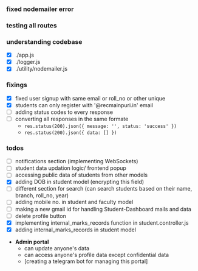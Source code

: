### fixed nodemailer error

### testing all routes

### understanding codebase
- [x] ./app.js
- [x] ./logger.js
- [x] ./utility/nodemailer.js

### fixings
- [x] fixed user signup with same email or roll_no or other unique
- [x] students can only register with '@recmainpuri.in' email
- [ ] adding status codes to every response
- [ ] converting all responses in the same formate
    - `res.status(200).json({ message: '', status: 'success' })`
    - `res.status(200).json({ data: [] })`

### todos
- [ ] notifications section (implementing WebSockets)
- [ ] student data updation logic/ frontend popup
- [ ] accessing public data of students from other models
- [x] adding DOB in student model (encrypting this field)
- [ ] different section for search (can search students based on their name, branch, roll_no, year)
- [ ] adding mobile no. in student and faculty model
- [ ] making a new gmail id for handling Student-Dashboard mails and data
- [ ] delete profile button
- [x] implementing internal_marks_records function in student.controller.js
- [x] adding internal_marks_records in student model
- **Admin portal**
    - can update anyone's data
    - can access anyone's profile data except confidential data
    - [creating a telegram bot for managing this portal]

